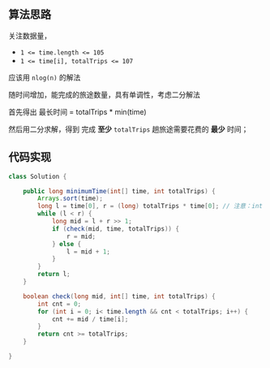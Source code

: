 ## 算法思路

关注数据量，

- `1 <= time.length <= 105`
- `1 <= time[i], totalTrips <= 107`

应该用 `nlog(n)` 的解法

随时间增加，能完成的旅途数量，具有单调性，考虑二分解法

首先得出 最长时间 = totalTrips \* min(time)

然后用二分求解，得到 完成 **至少** `totalTrips` 趟旅途需要花费的 **最少** 时间；

## 代码实现

```java
class Solution {

    public long minimumTime(int[] time, int totalTrips) {
        Arrays.sort(time);
        long l = time[0], r = (long) totalTrips * time[0]; // 注意：int 转化 long 溢出问题
        while (l < r) {
            long mid = l + r >> 1;
            if (check(mid, time, totalTrips)) {
                r = mid;
            } else {
                l = mid + 1;
            }
        }
        return l;
    }

    boolean check(long mid, int[] time, int totalTrips) {
        int cnt = 0;
        for (int i = 0; i< time.length && cnt < totalTrips; i++) {
            cnt += mid / time[i];
        }
        return cnt >= totalTrips;
    }

}
```
